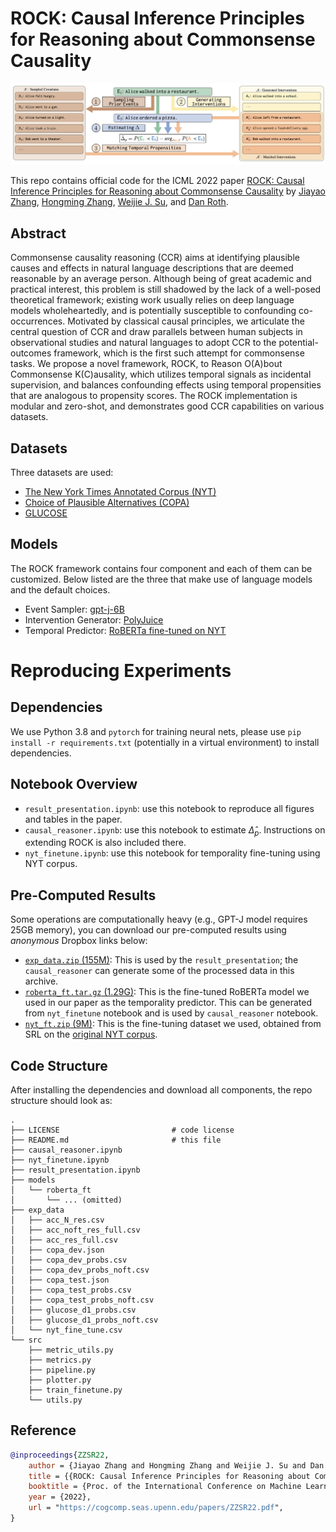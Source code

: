 # ROCK: Causal Inference Principles for Reasoning about Commonsense Causality
![ROCK](/figs/ccr_rock_diag.png)


This repo contains official code for the ICML 2022 paper [ROCK: Causal Inference Principles for Reasoning about Commonsense Causality](https://arxiv.org/abs/2202.00436) by [Jiayao Zhang](https://www.jiayao-zhang.com), [Hongming Zhang](https://panda0881.github.io/Hongming_Homepage/), [Weijie J. Su](https://statistics.wharton.upenn.edu/profile/suw/), and [Dan Roth](https://www.cis.upenn.edu/~danroth/).



## Abstract

Commonsense causality reasoning (CCR) aims at identifying plausible causes and effects in natural language descriptions that are deemed reasonable by an average person. Although being of great academic and practical interest, this problem is still shadowed by the lack of a well-posed theoretical framework; existing work usually relies on deep language models wholeheartedly, and is potentially susceptible to confounding co-occurrences. Motivated by classical causal principles, we articulate the central question of CCR and draw parallels between human subjects in observational studies and natural languages to adopt CCR to the potential-outcomes framework, which is the first such attempt for commonsense tasks. We propose a novel framework, ROCK, to Reason O(A)bout Commonsense K(C)ausality, which utilizes temporal signals as incidental supervision, and balances confounding effects using temporal propensities that are analogous to propensity scores. The ROCK implementation is modular and zero-shot, and demonstrates good CCR capabilities on various datasets.

## Datasets

Three datasets are used:
- [The New York Times Annotated Corpus (NYT)](https://catalog.ldc.upenn.edu/LDC2008T19)
- [Choice of Plausible Alternatives (COPA)](https://people.ict.usc.edu/~gordon/copa.html)
- [GLUCOSE](https://github.com/TevenLeScao/glucose)

## Models

The ROCK framework contains four component and each of them can be customized. Below listed are the
three that make use of language models and the default choices.

- Event Sampler: [gpt-j-6B](https://huggingface.co/EleutherAI/gpt-j-6B)
- Intervention Generator: [PolyJuice](https://huggingface.co/uw-hai/polyjuice)
- Temporal Predictor: [RoBERTa fine-tuned on NYT](https://huggingface.co/CogComp/roberta-temporal-predictor)

# Reproducing Experiments

## Dependencies
 
 We use Python 3.8 and ``pytorch`` for training neural nets, please use 
 ``pip install -r requirements.txt`` (potentially in
 a virtual environment) to install dependencies.

## Notebook Overview

  - `result_presentation.ipynb`: use this notebook to reproduce all figures and tables in the paper.
  - `causal_reasoner.ipynb`: use this notebook to estimate $\hat{\Delta}_p$. Instructions on extending ROCK is also included there.
  - `nyt_finetune.ipynb`: use this notebook for temporality fine-tuning using NYT corpus.

## Pre-Computed Results
  Some operations are computationally heavy (e.g., GPT-J model requires 25GB memory),
  you can download our pre-computed results using *anonymous* Dropbox links below:
  - [`exp_data.zip` (155M)](https://www.dropbox.com/s/mxjlfsxvt0b0gfs/exp_data.zip?dl=1): This is used by the `result_presentation`; the `causal_reasoner` can generate some of the processed data in this archive.
  - [`roberta_ft.tar.gz` (1.29G)](https://www.dropbox.com/s/9egrzn1ny3oq2qa/roberta_ft.tar.gz?dl=1): This is the fine-tuned RoBERTa model we used in our paper as the temporality predictor. This can be generated from `nyt_finetune` notebook and is used by `causal_reasoner` notebook.
  - [`nyt_ft.zip` (9M)](https://www.dropbox.com/s/1kigmy4wj41vw14/nyt_ft.zip?dl=0): This is the fine-tuning dataset we used, obtained from SRL on the [original NYT corpus](https://catalog.ldc.upenn.edu/LDC2008T19).
## Code Structure
  
  After installing the dependencies and download all components, the repo structure should look as:

```
.
├── LICENSE                         # code license
├── README.md                       # this file
├── causal_reasoner.ipynb
├── nyt_finetune.ipynb
├── result_presentation.ipynb
├── models
│   └── roberta_ft
│       └── ... (omitted)
├── exp_data
│   ├── acc_N_res.csv
│   ├── acc_noft_res_full.csv
│   ├── acc_res_full.csv
│   ├── copa_dev.json
│   ├── copa_dev_probs.csv
│   ├── copa_dev_probs_noft.csv
│   ├── copa_test.json
│   ├── copa_test_probs.csv
│   ├── copa_test_probs_noft.csv
│   ├── glucose_d1_probs.csv
│   ├── glucose_d1_probs_noft.csv
│   └── nyt_fine_tune.csv
└── src
    ├── metric_utils.py
    ├── metrics.py
    ├── pipeline.py
    ├── plotter.py
    ├── train_finetune.py
    └── utils.py
```

## Reference

```bib
@inproceedings{ZZSR22,
    author = {Jiayao Zhang and Hongming Zhang and Weijie J. Su and Dan Roth},
    title = {{ROCK: Causal Inference Principles for Reasoning about Commonsense Causality}},
    booktitle = {Proc. of the International Conference on Machine Learning (ICML)},
    year = {2022},
    url = "https://cogcomp.seas.upenn.edu/papers/ZZSR22.pdf",
}
```
